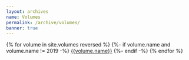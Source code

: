 ```yaml
---
layout: archives
name: Volumes
permalink: /archive/volumes/
banner: true
---
```


<div class="row">
  <div class="col s12 m10 l8">
    <div class="collection">
      {% for volume in site.volumes reversed %}
      {%- if volume.name and volume.name != 2019 -%}
        <a href="{{volume.url}}" class="waves-effect collection-item">{{volume.name}}</a>
      {%- endif -%}
      {% endfor %}
    </div>
  </div>
</div>
